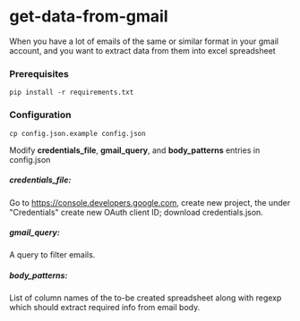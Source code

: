 # get-data-from-gmail
When you have a lot of emails of the same or similar format in your gmail account, and you want to extract data from them into excel spreadsheet

### Prerequisites
```shell
pip install -r requirements.txt
```

### Configuration
```
cp config.json.example config.json
```
Modify **credentials_file**, **gmail_query**, and **body_patterns** entries in config.json

##### credentials_file:
Go to https://console.developers.google.com, create new project, the under "Credentials" create new OAuth client ID; download credentials.json.

##### gmail_query:
A query to filter emails.

##### body_patterns:
List of column names of the to-be created spreadsheet along with regexp which should extract required info from email body.

